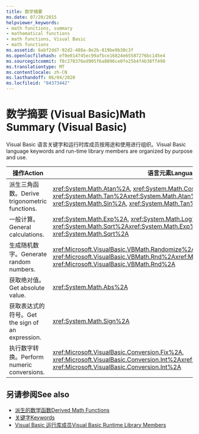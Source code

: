 ```yaml
---
title: 数学摘要
ms.date: 07/20/2015
helpviewer_keywords:
- math functions, summary
- mathematical functions
- math functions, Visual Basic
- math functions
ms.assetid: 6abf2dd7-92d2-488a-8e2b-819be9b30c3f
ms.openlocfilehash: ef0e014745ec99afbce16824e65587276bc145e4
ms.sourcegitcommit: f8c270376ed905f6a8896ce0fe25b4f4b38ff498
ms.translationtype: MT
ms.contentlocale: zh-CN
ms.lasthandoff: 06/04/2020
ms.locfileid: "84373442"
---
```

# <a name="math-summary-visual-basic"></a><span data-ttu-id="885dd-102">数学摘要 (Visual Basic)</span><span class="sxs-lookup"><span data-stu-id="885dd-102">Math Summary (Visual Basic)</span></span>
<span data-ttu-id="885dd-103">Visual Basic 语言关键字和运行时库成员按用途和使用进行组织。</span><span class="sxs-lookup"><span data-stu-id="885dd-103">Visual Basic language keywords and run-time library members are organized by purpose and use.</span></span>  
  
|<span data-ttu-id="885dd-104">操作</span><span class="sxs-lookup"><span data-stu-id="885dd-104">Action</span></span>|<span data-ttu-id="885dd-105">语言元素</span><span class="sxs-lookup"><span data-stu-id="885dd-105">Language element</span></span>|  
|------------|----------------------|  
|<span data-ttu-id="885dd-106">派生三角函数。</span><span class="sxs-lookup"><span data-stu-id="885dd-106">Derive trigonometric functions.</span></span>|<span data-ttu-id="885dd-107"><xref:System.Math.Atan%2A>, <xref:System.Math.Cos%2A>, <xref:System.Math.Sin%2A>, <xref:System.Math.Tan%2A></span><span class="sxs-lookup"><span data-stu-id="885dd-107"><xref:System.Math.Atan%2A>, <xref:System.Math.Cos%2A>, <xref:System.Math.Sin%2A>, <xref:System.Math.Tan%2A></span></span>|  
|<span data-ttu-id="885dd-108">一般计算。</span><span class="sxs-lookup"><span data-stu-id="885dd-108">General calculations.</span></span>|<span data-ttu-id="885dd-109"><xref:System.Math.Exp%2A>, <xref:System.Math.Log%2A>, <xref:System.Math.Sqrt%2A></span><span class="sxs-lookup"><span data-stu-id="885dd-109"><xref:System.Math.Exp%2A>, <xref:System.Math.Log%2A>, <xref:System.Math.Sqrt%2A></span></span>|  
|<span data-ttu-id="885dd-110">生成随机数字。</span><span class="sxs-lookup"><span data-stu-id="885dd-110">Generate random numbers.</span></span>|<span data-ttu-id="885dd-111"><xref:Microsoft.VisualBasic.VBMath.Randomize%2A>, <xref:Microsoft.VisualBasic.VBMath.Rnd%2A></span><span class="sxs-lookup"><span data-stu-id="885dd-111"><xref:Microsoft.VisualBasic.VBMath.Randomize%2A>, <xref:Microsoft.VisualBasic.VBMath.Rnd%2A></span></span>|  
|<span data-ttu-id="885dd-112">获取绝对值。</span><span class="sxs-lookup"><span data-stu-id="885dd-112">Get absolute value.</span></span>|<xref:System.Math.Abs%2A>|  
|<span data-ttu-id="885dd-113">获取表达式的符号。</span><span class="sxs-lookup"><span data-stu-id="885dd-113">Get the sign of an expression.</span></span>|<xref:System.Math.Sign%2A>|  
|<span data-ttu-id="885dd-114">执行数字转换。</span><span class="sxs-lookup"><span data-stu-id="885dd-114">Perform numeric conversions.</span></span>|<span data-ttu-id="885dd-115"><xref:Microsoft.VisualBasic.Conversion.Fix%2A>, <xref:Microsoft.VisualBasic.Conversion.Int%2A></span><span class="sxs-lookup"><span data-stu-id="885dd-115"><xref:Microsoft.VisualBasic.Conversion.Fix%2A>, <xref:Microsoft.VisualBasic.Conversion.Int%2A></span></span>|  
  
## <a name="see-also"></a><span data-ttu-id="885dd-116">另请参阅</span><span class="sxs-lookup"><span data-stu-id="885dd-116">See also</span></span>

- [<span data-ttu-id="885dd-117">派生的数学函数</span><span class="sxs-lookup"><span data-stu-id="885dd-117">Derived Math Functions</span></span>](derived-math-functions.md)
- [<span data-ttu-id="885dd-118">关键字</span><span class="sxs-lookup"><span data-stu-id="885dd-118">Keywords</span></span>](index.md)
- [<span data-ttu-id="885dd-119">Visual Basic 运行库成员</span><span class="sxs-lookup"><span data-stu-id="885dd-119">Visual Basic Runtime Library Members</span></span>](../runtime-library-members.md)
